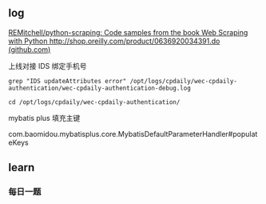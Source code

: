 ## log

[REMitchell/python-scraping: Code samples from the book Web Scraping with Python http://shop.oreilly.com/product/0636920034391.do (github.com)](https://github.com/REMitchell/python-scraping)



上线对接 IDS 绑定手机号



```
grep "IDS updateAttributes error" /opt/logs/cpdaily/wec-cpdaily-authentication/wec-cpdaily-authentication-debug.log
```



```
cd /opt/logs/cpdaily/wec-cpdaily-authentication/
```



mybatis plus 填充主键

com.baomidou.mybatisplus.core.MybatisDefaultParameterHandler#populateKeys



## learn

### 每日一题



